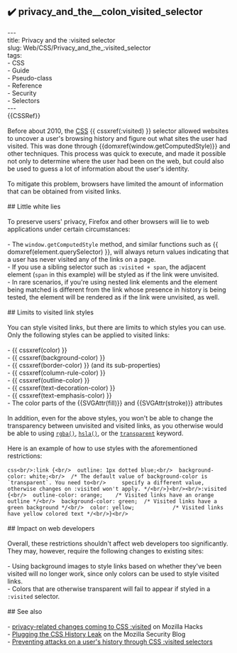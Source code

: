 ## ✔️ privacy_and_the__colon_visited_selector 
 ---<br/>title: Privacy and the :visited selector<br/>slug: Web/CSS/Privacy_and_the_:visited_selector<br/>tags:<br/>  - CSS<br/>  - Guide<br/>  - Pseudo-class<br/>  - Reference<br/>  - Security<br/>  - Selectors<br/>---<br/>{{CSSRef}}<br/><br/>Before about 2010, the [CSS](/en-US/docs/Web/CSS) {{ cssxref(:visited) }} selector allowed websites to uncover a user's browsing history and figure out what sites the user had visited. This was done through {{domxref(window.getComputedStyle)}} and other techniques. This process was quick to execute, and made it possible not only to determine where the user had been on the web, but could also be used to guess a lot of information about the user's identity.<br/><br/>To mitigate this problem, browsers have limited the amount of information that can be obtained from visited links.<br/><br/>## Little white lies<br/><br/>To preserve users' privacy, Firefox and other browsers will lie to web applications under certain circumstances:<br/><br/>- The `window.getComputedStyle` method, and similar functions such as {{ domxref(element.querySelector) }}, will always return values indicating that a user has never visited any of the links on a page.<br/>- If you use a sibling selector such as `:visited + span`, the adjacent element (`span` in this example) will be styled as if the link were unvisited.<br/>- In rare scenarios, if you're using nested link elements and the element being matched is different from the link whose presence in history is being tested, the element will be rendered as if the link were unvisited, as well.<br/><br/>## Limits to visited link styles<br/><br/>You can style visited links, but there are limits to which styles you can use. Only the following styles can be applied to visited links:<br/><br/>- {{ cssxref(color) }}<br/>- {{ cssxref(background-color) }}<br/>- {{ cssxref(border-color) }} (and its sub-properties)<br/>- {{ cssxref(column-rule-color) }}<br/>- {{ cssxref(outline-color) }}<br/>- {{ cssxref(text-decoration-color) }}<br/>- {{ cssxref(text-emphasis-color) }}<br/>- The color parts of the {{SVGAttr(fill)}} and {{SVGAttr(stroke)}} attributes<br/><br/>In addition, even for the above styles, you won't be able to change the transparency between unvisited and visited links, as you otherwise would be able to using [`rgba()`](</en-US/docs/Web/CSS/color_value#rgba()>), [`hsla()`](</en-US/docs/Web/CSS/color_value#hsla()>), or the [`transparent`](/en-US/docs/Web/CSS/color_value#transparent_keyword) keyword.<br/><br/>Here is an example of how to use styles with the aforementioned restrictions:<br/><br/>```css<br/>:link {<br/>  outline: 1px dotted blue;<br/>  background-color: white;<br/>  /* The default value of background-color is `transparent`. You need to<br/>     specify a different value, otherwise changes on :visited won't apply. */<br/>}<br/><br/>:visited {<br/>  outline-color: orange;    /* Visited links have an orange outline */<br/>  background-color: green;  /* Visited links have a green background */<br/>  color: yellow;            /* Visited links have yellow colored text */<br/>}<br/>```<br/><br/>## Impact on web developers<br/><br/>Overall, these restrictions shouldn't affect web developers too significantly. They may, however, require the following changes to existing sites:<br/><br/>- Using background images to style links based on whether they've been visited will no longer work, since only colors can be used to style visited links.<br/>- Colors that are otherwise transparent will fail to appear if styled in a `:visited` selector.<br/><br/>## See also<br/><br/>- [privacy-related changes coming to CSS :visited](https://hacks.mozilla.org/2010/03/privacy-related-changes-coming-to-css-vistited/) on Mozilla Hacks<br/>- [Plugging the CSS History Leak](https://blog.mozilla.org/security/2010/03/31/plugging-the-css-history-leak/) on the Mozilla Security Blog<br/>- [Preventing attacks on a user's history through CSS :visited selectors](https://dbaron.org/mozilla/visited-privacy)<br/>